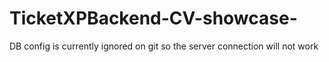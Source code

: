 # TicketXPBackend-CV-showcase-

DB config is currently ignored on git so the server connection will not work